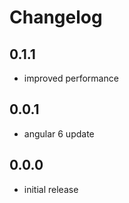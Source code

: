 # Changelog

## 0.1.1
- improved performance

## 0.0.1
- angular 6 update

## 0.0.0
- initial release